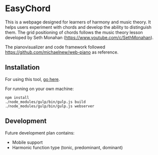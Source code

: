 # EasyChord
This is a webpage designed for learners of harmony and music theory. 
It helps users experiment with chords and develop the ability to distinguish them.
The grid positioning of chords follows the music theory lesson developed by Seth Monahan (https://www.youtube.com/c/SethMonahan).

The pianovisualizer and code framework followed https://github.com/michaelnew/web-piano as reference.

## Installation

For using this tool, [go here](https://Yang-yuxin.github.io/easychord).

For running on your own machine:

```
npm install
./node_modules/gulp/bin/gulp.js build
./node_modules/gulp/bin/gulp.js webserver
```

## Development

Future development plan contains:

* Mobile support
* Harmonic function type (tonic, predominant, dominant)